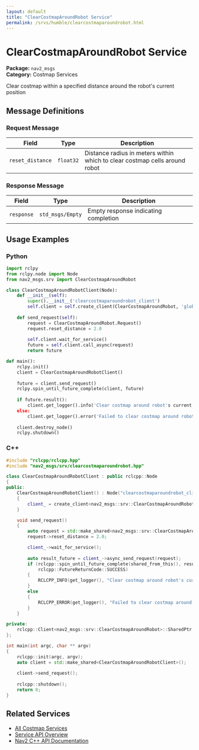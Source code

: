 ```yaml
---
layout: default
title: "ClearCostmapAroundRobot Service"
permalink: /srvs/humble/clearcostmaparoundrobot.html
---
```


# ClearCostmapAroundRobot Service

**Package:** `nav2_msgs`  
**Category:** Costmap Services

Clear costmap within a specified distance around the robot's current position

## Message Definitions

### Request Message

| Field | Type | Description |
|-------|------|-------------|
| `reset_distance` | `float32` | Distance radius in meters within which to clear costmap cells around robot |


### Response Message

| Field | Type | Description |
|-------|------|-------------|
| `response` | `std_msgs/Empty` | Empty response indicating completion |


## Usage Examples

### Python

```python
import rclpy
from rclpy.node import Node
from nav2_msgs.srv import ClearCostmapAroundRobot

class ClearCostmapAroundRobotClient(Node):
    def __init__(self):
        super().__init__('clearcostmaparoundrobot_client')
        self.client = self.create_client(ClearCostmapAroundRobot, 'global_costmap/clear_around_global_costmap')
        
    def send_request(self):
        request = ClearCostmapAroundRobot.Request()
        request.reset_distance = 2.0
        
        self.client.wait_for_service()
        future = self.client.call_async(request)
        return future

def main():
    rclpy.init()
    client = ClearCostmapAroundRobotClient()
    
    future = client.send_request()
    rclpy.spin_until_future_complete(client, future)
    
    if future.result():
        client.get_logger().info('Clear costmap around robot's current position completed')
    else:
        client.get_logger().error('Failed to clear costmap around robot's current position')
        
    client.destroy_node()
    rclpy.shutdown()
```

### C++

```cpp
#include "rclcpp/rclcpp.hpp"
#include "nav2_msgs/srv/clearcostmaparoundrobot.hpp"

class ClearCostmapAroundRobotClient : public rclcpp::Node
{
public:
    ClearCostmapAroundRobotClient() : Node("clearcostmaparoundrobot_client")
    {
        client_ = create_client<nav2_msgs::srv::ClearCostmapAroundRobot>("global_costmap/clear_around_global_costmap");
    }

    void send_request()
    {
        auto request = std::make_shared<nav2_msgs::srv::ClearCostmapAroundRobot::Request>();
        request->reset_distance = 2.0;

        client_->wait_for_service();
        
        auto result_future = client_->async_send_request(request);
        if (rclcpp::spin_until_future_complete(shared_from_this(), result_future) ==
            rclcpp::FutureReturnCode::SUCCESS)
        {
            RCLCPP_INFO(get_logger(), "Clear costmap around robot's current position completed");
        }
        else
        {
            RCLCPP_ERROR(get_logger(), "Failed to clear costmap around robot's current position");
        }
    }

private:
    rclcpp::Client<nav2_msgs::srv::ClearCostmapAroundRobot>::SharedPtr client_;
};

int main(int argc, char ** argv)
{
    rclcpp::init(argc, argv);
    auto client = std::make_shared<ClearCostmapAroundRobotClient>();
    
    client->send_request();
    
    rclcpp::shutdown();
    return 0;
}
```

## Related Services

- [All Costmap Services](/humble/srvs/index.html#costmap-services)
- [Service API Overview](/humble/srvs/index.html)
- [Nav2 C++ API Documentation](/humble/html/index.html)
